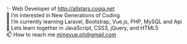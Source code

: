 ✨ Web Developer of http://allstars.cogia.net <br>
👀 I’m interested in New Generations of Coding <br>
🌱 I’m currently learning Laravel, Bootstrap, Vue.js, PHP, MySQL and Api <br>
💬 Lets learn together in JavaScript, CSS3, jQuery, and HTML5 <br>
📫 How to reach me mingyue.ph@gmail.com <br>

<!---
yuehofficial/yuehofficial is a ✨ special ✨ repository because its `README.md` (this file) appears on your GitHub profile.
You can click the Preview link to take a look at your changes.
--->
